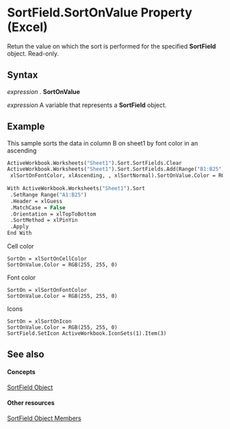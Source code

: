 
# SortField.SortOnValue Property (Excel)

Retun the value on which the sort is performed for the specified  **SortField** object. Read-only.


## Syntax

 _expression_ . **SortOnValue**

 _expression_ A variable that represents a **SortField** object.


## Example

This sample sorts the data in column B on sheet1 by font color in an ascending


```vb
ActiveWorkbook.Worksheets("Sheet1").Sort.SortFields.Clear 
ActiveWorkbook.Worksheets("Sheet1").Sort.SortFields.Add(Range("B1:B25"), _ 
 xlSortOnFontColor, xlAscending, , xlSortNormal).SortOnValue.Color = RGB(0, 0, 0) 
 
With ActiveWorkbook.Worksheets("Sheet1").Sort 
 .SetRange Range("A1:B25") 
 .Header = xlGuess 
 .MatchCase = False 
 .Orientation = xlTopToBottom 
 .SortMethod = xlPinYin 
 .Apply 
End With
```

Cell color




```
SortOn = xlSortOnCellColor 
SortOnValue.Color = RGB(255, 255, 0)
```

Font color




```
SortOn = xlSortOnFontColor 
SortOnValue.Color = RGB(255, 255, 0)
```

Icons




```
SortOn = xlSortOnIcon 
SortOnValue.Color = RGB(255, 255, 0) 
SortField.SetIcon ActiveWorkbook.IconSets(1).Item(3)
```


## See also


#### Concepts


[SortField Object](2becf77f-c072-2060-9baf-ebcf785c05bb.md)
#### Other resources


[SortField Object Members](f690a20f-e9aa-8ac7-2389-093707269120.md)
